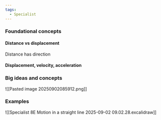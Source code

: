 ```yaml
---
tags:
  - Specialist
---
```

### Foundational concepts
#### Distance vs displacement
Distance has direction
#### Displacement, velocity, acceleration

### Big ideas and concepts
![[Pasted image 20250902085912.png]]

### Examples
![[Specialist 8E Motion in a straight line 2025-09-02 09.02.28.excalidraw]]